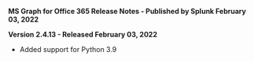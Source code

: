 **MS Graph for Office 365 Release Notes - Published by Splunk February 03, 2022**


**Version 2.4.13 - Released February 03, 2022**

* Added support for Python 3.9